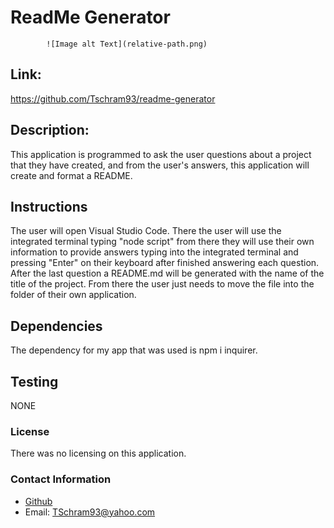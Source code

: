 # ReadMe Generator

            ![Image alt Text](relative-path.png)
            
## Link:
https://github.com/Tschram93/readme-generator

## Description:
This application is programmed to ask the user questions about a project that they have created, and from the user's answers, this application will create and format a README.
## Instructions
The user will open Visual Studio Code. There the user will use the integrated terminal typing "node script" from there they will use their own information to provide answers typing into the integrated terminal and pressing "Enter" on their keyboard after finished answering each question. After the last question a README.md will be generated with the name of the title of the project. From there the user just needs to move the file into the folder of their own application.
 ## Dependencies 
 The dependency for my app that was used is npm i inquirer.

## Testing
NONE

 ### License
 There was no licensing on this application.
 
### Contact Information
* [Github](https://github.com/Tschram93)
* Email:  TSchram93@yahoo.com
            